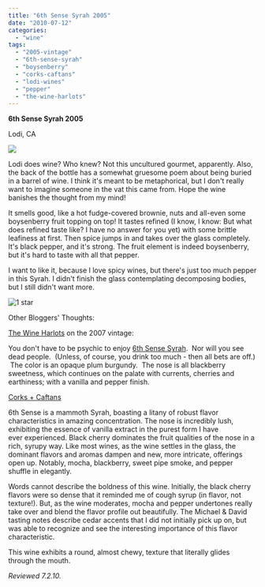 ```yaml
---
title: "6th Sense Syrah 2005"
date: "2010-07-12"
categories:
  - "wine"
tags:
  - "2005-vintage"
  - "6th-sense-syrah"
  - "boysenberry"
  - "corks-caftans"
  - "lodi-wines"
  - "pepper"
  - "the-wine-harlots"
---
```


**6th Sense Syrah 2005**

Lodi, CA

![](http://www.rebeccagomezfarrell.com/gourmez/photos/6thsensesyrah.jpg)

Lodi does wine? Who knew? Not this uncultured gourmet, apparently. Also, the back of the bottle has a somewhat gruesome poem about being buried in a barrel of wine. I think it's meant to be metaphorical, but I don't really want to imagine someone in the vat this came from. Hope the wine banishes the thought from my mind!

It smells good, like a hot fudge-covered brownie, nuts and all-even some boysenberry fruit topping on top! It tastes refined (I know, I know: But what does refined taste like? I have no answer for you yet) with some brittle leafiness at first. Then spice jumps in and takes over the glass completely. It's black pepper, and it's strong. The fruit element is indeed boysenberry, but it's hard to taste with all that pepper.

I want to like it, because I love spicy wines, but there's just too much pepper in this Syrah. I didn't finish the glass contemplating decomposing bodies, but I still didn't want more.




<div class="caption">

![1 star](http://www.rebeccagomezfarrell.com/wp-content/uploads/2009/04/rating_olive1.gif "rating_olive1")</div>
  Other Bloggers' Thoughts:

[The Wine Harlots](http://wineharlots.com/wordpress/?p=3503) on the 2007 vintage:

You don't have to be psychic to enjoy [6th Sense Syrah](http://www.lodivineyards.com/).  Nor will you see dead people.  (Unless, of course, you drink too much - then all bets are off.)  The color is an opaque plum burgundy.  The nose is all blackberry sweetness, which continues on the palate with currents, cherries and earthiness; with a vanilla and pepper finish.

[Corks + Caftans](http://corksandcaftans.wordpress.com/2009/04/02/2005-michael-and-david-family-of-wines-6th-sense-syrah-lodi-ca/)

6th Sense is a mammoth Syrah, boasting a litany of robust flavor characteristics in amazing concentration. The nose is incredibly lush, exhibiting the essence of vanilla extract in the purest form I have ever experienced. Black cherry dominates the fruit qualities of the nose in a rich, syrupy way. Like most wines, as the wine settles in the glass, the dominant flavors and aromas dampen and new, more intricate, offerings open up. Notably, mocha, blackberry, sweet pipe smoke, and pepper shuffle in elegantly.

Words cannot describe the boldness of this wine. Initially, the black cherry flavors were so dense that it reminded me of cough syrup (in flavor, not texture!). But, as the wine moderates, mocha and pepper undertones really take over and blend the flavor profile out beautifully. The Michael & David tasting notes describe cedar accents that I did not initially pick up on, but was able to recognize and see the interesting importance of this flavor characteristic.

This wine exhibits a round, almost chewy, texture that literally glides through the mouth.

_Reviewed 7.2.10._
